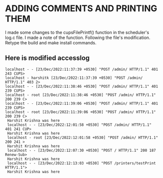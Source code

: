 # ADDING COMMENTS AND PRINTING THEM
I made some changes to the cupsFilePrintf() function in the scheduler's log.c file. I made a note of the function. Following the file's modification. Retype the build and make install commands.

## Here is modified accesslog
```
localhost - - [23/Dec/2022:11:37:39 +0530] "POST /admin/ HTTP/1.1" 401 243 CUPS>
localhost - harshitk [23/Dec/2022:11:37:39 +0530] "POST /admin/ HTTP/1.1" 403 2>
localhost - - [23/Dec/2022:11:38:46 +0530] "POST /admin/ HTTP/1.1" 401 239 CUPS>
localhost - root [23/Dec/2022:11:38:46 +0530] "POST /admin/ HTTP/1.1" 200 239 C>
localhost - - [23/Dec/2022:11:39:06 +0530] "POST /admin/ HTTP/1.1" 401 239 CUPS>
localhost - root [23/Dec/2022:11:39:06 +0530] "POST /admin/ HTTP/1.1" 200 239 C>
 Harshit Krishna was here
 localhost - - [23/Dec/2022:12:01:58 +0530] "POST /admin/ HTTP/1.1" 401 241 CUP>
 Harshit Krishna was here
 localhost - root [23/Dec/2022:12:01:58 +0530] "POST /admin/ HTTP/1.1" 200 241 >
 Harshit Krishna was here
 localhost - - [23/Dec/2022:12:07:30 +0530] "POST / HTTP/1.1" 200 187 Renew-Sub>
 Harshit Krishna was here
 localhost - - [23/Dec/2022:12:13:03 +0530] "POST /printers/testPrint HTTP/1.1">
 Harshit Krishna was here
```
